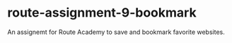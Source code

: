 # route-assignment-9-bookmark
 An assignemt for Route Academy to save and bookmark favorite websites.
